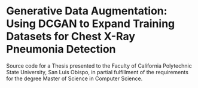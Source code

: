 # Generative Data Augmentation: Using DCGAN to Expand Training Datasets for Chest X-Ray Pneumonia Detection

Source code for a Thesis presented to the Faculty of California Polytechnic State University, San Luis Obispo, in partial fulfillment of the requirements for the degree Master of Science in Computer Science.
